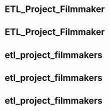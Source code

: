 # ETL_Project_Filmmaker
# ETL_Project_Filmmaker
# etl_project_filmmakers
# etl_project_filmmakers
# etl_project_filmmakers
